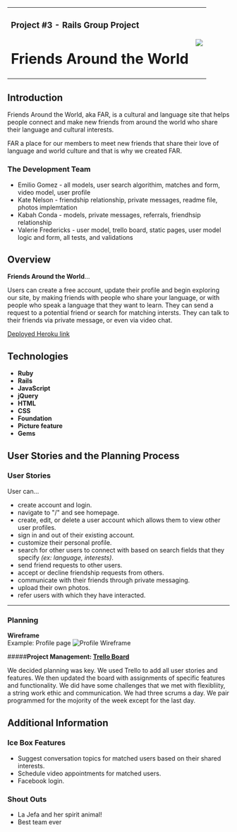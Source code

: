 <table>
	<tr>
		<td>
		<h3>Project #3 - Rails Group Project</h3>
		<h1>Friends Around the World</h1>
		</td>
		<td><img src="https://ga-shop-production-herokuapp-com.global.ssl.fastly.net/assets/images/apple-touch-icon_2-2s3.png">
		</td>
	</tr>
</table>

## Introduction

Friends Around the World, aka FAR, is a cultural and language site that helps people connect and make new friends from around the world who share their language and cultural interests. 

FAR a place for our members to meet new friends that share their love of language and world culture and that is why we created FAR.

### The Development Team

+ Emilio Gomez  - all models, user search algorithim, matches and form, video model, user profile
+ Kate Nelson  - friendship relationship, private messages, readme file, photos implemtation
+ Kabah Conda  - models, private messages, referrals, friendhsip relationship
+ Valerie Fredericks  - user model, trello board, static pages, user model logic and form, all tests, and validations

## Overview

**Friends Around the World**... 
 
Users can create a free account, update their profile and begin exploring our site, by making friends with people who share your language, or with people who speak a language that they want to learn. They can send a request to a potential friend or search for matching intersts. They can talk to their friends via private message, or even via video chat.

[Deployed Heroku link](https://friends-around-world.herokuapp.com/)


## Technologies
+ **Ruby**
+ **Rails** 
+ **JavaScript** 
+ **jQuery** 
+ **HTML** 
+ **CSS** 
+ **Foundation** 
+ **Picture feature**  
+ **Gems**


## User Stories and the Planning Process
### User Stories
User can...  

+ create account and login.
+ navigate to "/" and see homepage.
+ create, edit, or delete a user account which allows them to view other user profiles.
+ sign in and out of their existing account.
+ customize their personal profile.
+ search for other users to connect with based on search fields that they specify _(ex: language, interests)_.
+ send friend requests to other users.
+ accept or decline friendship requests from others.
+ communicate with their friends through private messaging.
+ upload their own photos.
+ refer users with which they have interacted.

---

### Planning

**Wireframe**  
Example: Profile page
![Profile Wireframe](http://i.imgur.com/USiXam5.png)

#####**Project Management: [Trello Board](https://trello.com/b/zQXe9jKc/project-3-far)**

We decided planning was key. We used Trello to add all user stories and features. We then updated the board with assignments of specific features and functionality. We did have some challenges that we met with flexibliity, a string work ethic and communication. We had three scrums a day. We pair programmed for the mojority of the week except for the last day. 

## Additional Information

### Ice Box Features
+ Suggest conversation topics for matched users based on their shared interests. 
+ Schedule video appointments for matched users. 
+ Facebook login.

### Shout Outs
+ La Jefa and her spirit animal! 
+ Best team ever
